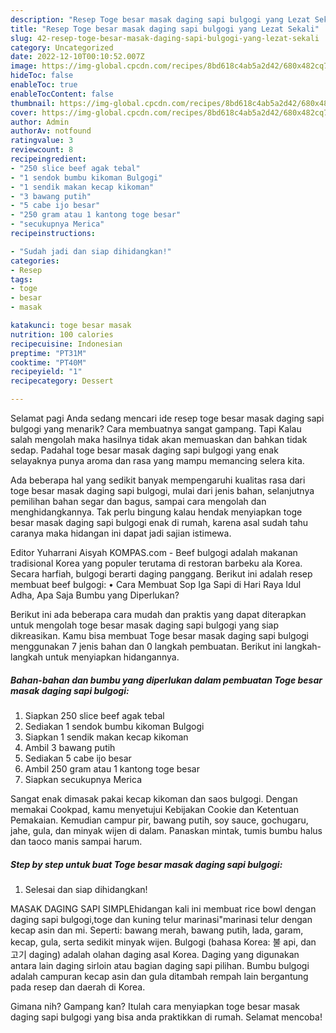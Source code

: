 ```yaml
---
description: "Resep Toge besar masak daging sapi bulgogi yang Lezat Sekali"
title: "Resep Toge besar masak daging sapi bulgogi yang Lezat Sekali"
slug: 42-resep-toge-besar-masak-daging-sapi-bulgogi-yang-lezat-sekali
category: Uncategorized
date: 2022-12-10T00:10:52.007Z
image: https://img-global.cpcdn.com/recipes/8bd618c4ab5a2d42/680x482cq70/toge-besar-masak-daging-sapi-bulgogi-foto-resep-utama.jpg
hideToc: false
enableToc: true
enableTocContent: false
thumbnail: https://img-global.cpcdn.com/recipes/8bd618c4ab5a2d42/680x482cq70/toge-besar-masak-daging-sapi-bulgogi-foto-resep-utama.jpg
cover: https://img-global.cpcdn.com/recipes/8bd618c4ab5a2d42/680x482cq70/toge-besar-masak-daging-sapi-bulgogi-foto-resep-utama.jpg
author: Admin
authorAv: notfound
ratingvalue: 3
reviewcount: 8
recipeingredient:
- "250 slice beef agak tebal"
- "1 sendok bumbu kikoman Bulgogi"
- "1 sendik makan kecap kikoman"
- "3 bawang putih"
- "5 cabe ijo besar"
- "250 gram atau 1 kantong toge besar"
- "secukupnya Merica"
recipeinstructions:

- "Sudah jadi dan siap dihidangkan!"
categories:
- Resep
tags:
- toge
- besar
- masak

katakunci: toge besar masak 
nutrition: 100 calories
recipecuisine: Indonesian
preptime: "PT31M"
cooktime: "PT40M"
recipeyield: "1"
recipecategory: Dessert

---
```



Selamat pagi Anda sedang mencari ide resep toge besar masak daging sapi bulgogi yang menarik? Cara membuatnya sangat gampang. Tapi Kalau salah mengolah maka hasilnya tidak akan memuaskan dan bahkan tidak sedap. Padahal toge besar masak daging sapi bulgogi yang enak selayaknya punya aroma dan rasa yang mampu memancing selera kita.


Ada beberapa hal yang sedikit banyak mempengaruhi kualitas rasa dari toge besar masak daging sapi bulgogi, mulai dari jenis bahan, selanjutnya pemilihan bahan segar dan bagus, sampai cara mengolah dan menghidangkannya. Tak perlu bingung kalau hendak menyiapkan toge besar masak daging sapi bulgogi enak di rumah, karena asal sudah tahu caranya maka hidangan ini dapat jadi sajian istimewa.

Editor Yuharrani Aisyah KOMPAS.com - Beef bulgogi adalah makanan tradisional Korea yang populer terutama di restoran barbeku ala Korea. Secara harfiah, bulgogi berarti daging panggang. Berikut ini adalah resep membuat beef bulgogi: • Cara Membuat Sop Iga Sapi di Hari Raya Idul Adha, Apa Saja Bumbu yang Diperlukan?


Berikut ini ada beberapa cara mudah dan praktis yang dapat diterapkan untuk mengolah toge besar masak daging sapi bulgogi yang siap dikreasikan. Kamu bisa membuat Toge besar masak daging sapi bulgogi menggunakan 7 jenis bahan dan 0 langkah pembuatan. Berikut ini langkah-langkah untuk menyiapkan hidangannya.

<!--inarticleads1-->

##### Bahan-bahan dan bumbu yang diperlukan dalam pembuatan Toge besar masak daging sapi bulgogi:

1. Siapkan 250 slice beef agak tebal
1. Sediakan 1 sendok bumbu kikoman Bulgogi
1. Siapkan 1 sendik makan kecap kikoman
1. Ambil 3 bawang putih
1. Sediakan 5 cabe ijo besar
1. Ambil 250 gram atau 1 kantong toge besar
1. Siapkan secukupnya Merica


Sangat enak dimasak pakai kecap kikoman dan saos bulgogi. Dengan memakai Cookpad, kamu menyetujui Kebijakan Cookie dan Ketentuan Pemakaian. Kemudian campur pir, bawang putih, soy sauce, gochugaru, jahe, gula, dan minyak wijen di dalam. Panaskan mintak, tumis bumbu halus dan taoco manis sampai harum. 

<!--inarticleads2-->

##### Step by step untuk buat Toge besar masak daging sapi bulgogi:


1. Selesai dan siap dihidangkan!

MASAK DAGING SAPI SIMPLEhidangan kali ini membuat rice bowl dengan daging sapi bulgogi,toge dan kuning telur marinasi&#34;marinasi telur dengan kecap asin dan mi. Seperti: bawang merah, bawang putih, lada, garam, kecap, gula, serta sedikit minyak wijen. Bulgogi (bahasa Korea: 불 api, dan 고기 daging) adalah olahan daging asal Korea. Daging yang digunakan antara lain daging sirloin atau bagian daging sapi pilihan. Bumbu bulgogi adalah campuran kecap asin dan gula ditambah rempah lain bergantung pada resep dan daerah di Korea. 

Gimana nih? Gampang kan? Itulah cara menyiapkan toge besar masak daging sapi bulgogi yang bisa anda praktikkan di rumah. Selamat mencoba!
